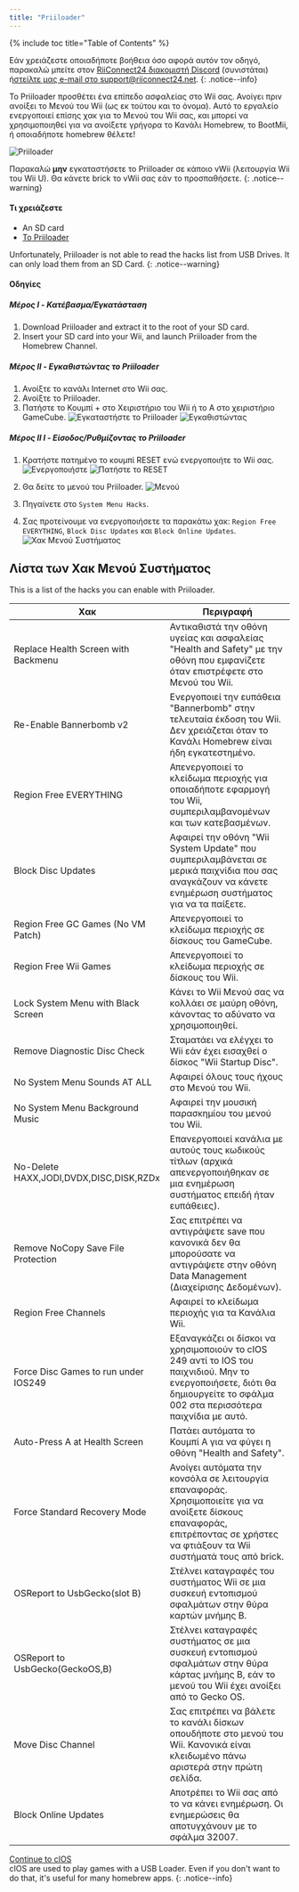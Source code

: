 ```yaml
---
title: "Priiloader"
---
```


{% include toc title="Table of Contents" %}

Εάν χρειάζεστε οποιαδήποτε βοήθεια όσο αφορά αυτόν τον οδηγό, παρακαλώ μπείτε στον [ RiiConnect24 διακομιστή Discord](https://discord.gg/b4Y7jfD) (συνιστάται) ή[στείλτε μας e-mail στο support@riiconnect24.net](mailto:support@riiconnect24.net).
{: .notice--info}

Το Priiloader προσθέτει ένα επίπεδο ασφαλείας στο Wii σας. Ανοίγει πριν ανοίξει το Μενού του Wii (ως εκ τούτου και το όνομα). Αυτό το εργαλείο ενεργοποιεί επίσης χακ για το Μενού του Wii σας, και μπορεί να χρησιμοποιηθεί για να ανοίξετε γρήγορα το Κανάλι Homebrew, το BootMii, ή οποιαδήποτε homebrew θέλετε!

![Priiloader](/images/priiloader.jpg)

Παρακαλώ **μην** εγκαταστήσετε το Priiloader σε κάποιο vWii (λειτουργία Wii του Wii U). Θα κάνετε brick το vWii σας εάν το προσπαθήσετε.
{: .notice--warning}

#### Τι χρειάζεστε
* An SD card
* [Το Priiloader](/assets/files/Priiloader_v0_8_2.zip)

Unfortunately, Priiloader is not able to read the hacks list from USB Drives. It can only load them from an SD Card.
{: .notice--warning}

#### Οδηγίες
##### Μέρος I - Κατέβασμα/Εγκατάσταση

1. Download Priiloader and extract it to the root of your SD card.
2. Insert your SD card into your Wii, and launch Priiloader from the Homebrew Channel.

##### Μέρος II - Εγκαθιστώντας το Priiloader

1. Ανοίξτε το κανάλι Internet στο Wii σας.
2. Ανοίξτε το Priiloader.
3. Πατήστε το Κουμπί + στο Χειριστήριο του Wii ή το A στο χειριστήριο GameCube. ![Εγκαταστήστε το Priiloader](/images/Priiloader/2.png) ![Εγκαθιστώντας](/images/Priiloader/3.png)

##### Μέρος II I - Είσοδος/Ρυθμίζοντας το Priiloader

1. Κρατήστε πατημένο το κουμπί RESET ενώ ενεργοποιήτε το Wii σας. ![Ενεργοποιήστε](/images/Priiloader/5.jpg) ![Πατήστε το RESET](/images/Priiloader/4.jpg)

2. Θα δείτε το μενού του Priiloader. ![Μενού](/images/Priiloader/6.png)
3. Πηγαίνετε στο `System Menu Hacks`.
4. Σας προτείνουμε να ενεργοποιήσετε τα παρακάτω χακ: `Region Free EVERYTHING`, `Block Disc Updates` και `Block Online Updates`. ![Χακ Μενού Συστήματος](/images/Priiloader/7.png)

## Λίστα των Χακ Μενού Συστήματος

This is a list of the hacks you can enable with Priiloader.

| Χακ                                     | Περιγραφή                                                                                                                                                                      |
| --------------------------------------- | ------------------------------------------------------------------------------------------------------------------------------------------------------------------------------ |
| Replace Health Screen with Backmenu     | Αντικαθιστά την οθόνη υγείας και ασφαλείας "Health and Safety" με την οθόνη που εμφανίζετε όταν επιστρέφετε στο Μενού του Wii.                                                 |
| Re-Enable Bannerbomb v2                 | Ενεργοποιεί την ευπάθεια "Bannerbomb" στην τελευταία έκδοση του Wii. Δεν χρειάζεται όταν το Κανάλι Homebrew είναι ήδη εγκατεστημένο.                                           |
| Region Free EVERYTHING                  | Απενεργοποιεί το κλείδωμα περιοχής για οποιαδήποτε εφαρμογή του Wii, συμπεριλαμβανομένων και των κατεβασμένων.                                                                 |
| Block Disc Updates                      | Αφαιρεί την οθόνη "Wii System Update" που συμπεριλαμβάνεται σε μερικά παιχνίδια που σας αναγκάζουν να κάνετε ενημέρωση συστήματος για να τα παίξετε.                           |
| Region Free GC Games (No VM Patch)      | Απενεργοποιεί το κλείδωμα περιοχής σε δίσκους του GameCube.                                                                                                                    |
| Region Free Wii Games                   | Απενεργοποιεί το κλείδωμα περιοχής σε δίσκους του Wii.                                                                                                                         |
| Lock System Menu with Black Screen      | Κάνει το Wii Μενού σας να κολλάει σε μαύρη οθόνη, κάνοντας το αδύνατο να χρησιμοποιηθεί.                                                                                       |
| Remove Diagnostic Disc Check            | Σταματάει να ελέγχει το Wii εάν έχει εισαχθεί ο δίσκος "Wii Startup Disc".                                                                                                     |
| No System Menu Sounds AT ALL            | Αφαιρεί όλους τους ήχους στο Μενού του Wii.                                                                                                                                    |
| No System Menu Background Music         | Αφαιρεί την μουσική παρασκημίου του μενού του Wii.                                                                                                                             |
| No-Delete HAXX,JODI,DVDX,DISC,DISK,RZDx | Επανεργοποιεί κανάλια με αυτούς τους κωδικούς τίτλων (αρχικά απενεργοποιήθηκαν σε μια ενημέρωση συστήματος επειδή ήταν ευπάθειες).                                             |
| Remove NoCopy Save File Protection      | Σας επιτρέπει να αντιγράψετε save που κανονικά δεν θα μπορούσατε να αντιγράψετε στην οθόνη Data Management (Διαχείρισης Δεδομένων).                                            |
| Region Free Channels                    | Αφαιρεί το κλείδωμα περιοχής για τα Κανάλια Wii.                                                                                                                               |
| Force Disc Games to run under IOS249    | Εξαναγκάζει οι δίσκοι να χρησιμοποιούν το cIOS 249 αντί το IOS του παιχνιδιού. Μην το ενεργοποιήσετε, διότι θα δημιουργείτε το σφάλμα 002 στα περισσότερα παιχνίδια με αυτό.   |
| Auto-Press A at Health Screen           | Πατάει αυτόματα το Κουμπί A για να φύγει η οθόνη "Health and Safety".                                                                                                          |
| Force Standard Recovery Mode            | Ανοίγει αυτόματα την κονσόλα σε λειτουργία επαναφοράς. Χρησιμοποιείτε για να ανοίξετε δίσκους επαναφοράς, επιτρέποντας σε χρήστες να φτιάξουν τα Wii συστήματά τους από brick. |
| OSReport to UsbGecko(slot B)            | Στέλνει καταγραφές του συστήματος Wii σε μια συσκευή εντοπισμού σφαλμάτων στην θύρα καρτών μνήμης B.                                                                           |
| OSReport to UsbGecko(GeckoOS,B)         | Στέλνει καταγραφές συστήματος σε μια συσκευή εντοπισμού σφαλμάτων στην θύρα κάρτας μνήμης B, εάν το μενού του Wii έχει ανοίξει από το Gecko OS.                                |
| Move Disc Channel                       | Σας επιτρέπει να βάλετε το κανάλι δίσκων οπουδήποτε στο μενού του Wii. Κανονικά είναι κλειδωμένο πάνω αριστερά στην πρώτη σελίδα.                                              |
| Block Online Updates                    | Αποτρέπει το Wii σας από το να κάνει ενημέρωση. Οι ενημερώσεις θα αποτυγχάνουν με το σφάλμα 32007.                                                                             |

[Continue to cIOS](cios)<br> cIOS are used to play games with a USB Loader. Even if you don't want to do that, it's useful for many homebrew apps.
{: .notice--info}
